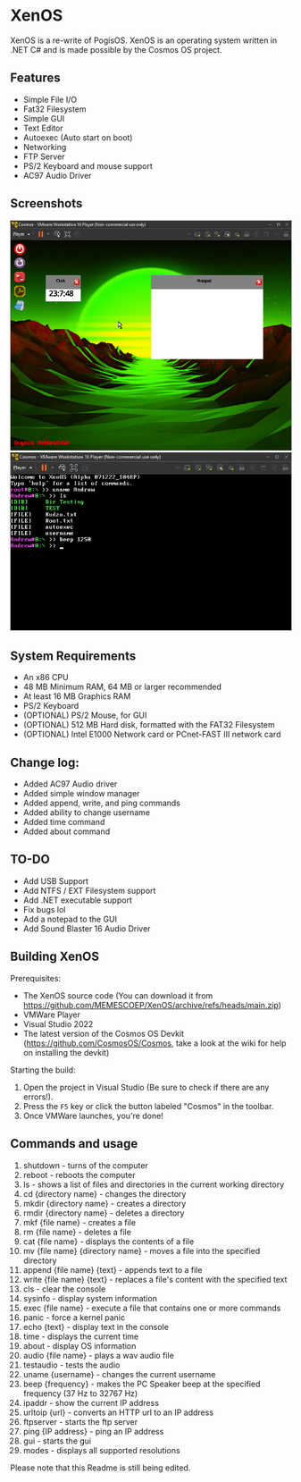 # XenOS
XenOS is a re-write of PogisOS. XenOS is an operating system written in .NET C# and is made possible by the Cosmos OS project.
<br/>
## Features
* Simple File I/O
* Fat32 Filesystem
* Simple GUI
* Text Editor
* Autoexec (Auto start on boot)
* Networking
* FTP Server
* PS/2 Keyboard and mouse support
* AC97 Audio Driver

## Screenshots
<img src="https://github.com/MEMESCOEP/XenOS/raw/main/XenOS/Screenshots/GUI.png" />
<img src="https://github.com/MEMESCOEP/XenOS/raw/main/XenOS/Screenshots/Console.png" />

## System Requirements
* An x86 CPU
* 48 MB Minimum RAM, 64 MB or larger recommended
* At least 16 MB Graphics RAM
* PS/2 Keyboard
* (OPTIONAL) PS/2 Mouse, for GUI
* (OPTIONAL) 512 MB Hard disk, formatted with the FAT32 Filesystem
* (OPTIONAL) Intel E1000 Network card or PCnet-FAST III network card

## Change log:
* Added AC97 Audio driver
* Added simple window manager
* Added append, write, and ping commands
* Added ability to change username
* Added time command
* Added about command

## TO-DO
* Add USB Support
* Add NTFS / EXT Filesystem support
* Add .NET executable support
* Fix bugs lol
* Add a notepad to the GUI
* Add Sound Blaster 16 Audio Driver

## Building XenOS
Prerequisites:
* The XenOS source code (You can download it from https://github.com/MEMESCOEP/XenOS/archive/refs/heads/main.zip)
* VMWare Player
* Visual Studio 2022
* The latest version of the Cosmos OS Devkit (https://github.com/CosmosOS/Cosmos, take a look at the wiki for help on installing the devkit)

Starting the build:
1. Open the project in Visual Studio (Be sure to check if there are any errors!).
2. Press the `F5` key or click the button labeled "Cosmos" in the toolbar.
3. Once VMWare launches, you're done!

## Commands and usage
1. shutdown - turns of the computer
2. reboot - reboots the computer
3. ls - shows a list of files and directories in the current working directory
4. cd {directory name} - changes the directory
5. mkdir {directory name} - creates a directory
6. rmdir {directory name} - deletes a directory
7. mkf {file name} - creates a file
8. rm {file name} - deletes a file
9. cat {file name} - displays the contents of a file
10. mv {file name} {directory name} - moves a file into the specified directory
11. append {file name} {text} - appends text to a file
12. write {file name} {text} - replaces a file's content with the specified text
13. cls - clear the console
14. sysinfo - display system information
15. exec {file name} - execute a file that contains one or more commands
16. panic - force a kernel panic
17. echo {text} - display text in the console
18. time - displays the current time
19. about - display OS information
20. audio {file name} - plays a wav audio file
21. testaudio - tests the audio
22. uname {username} - changes the current username
23. beep {frequency} - makes the PC Speaker beep at the specified frequency (37 Hz to 32767 Hz)
24. ipaddr - show the current IP address
25. urltoip {url} - converts an HTTP url to an IP address
26. ftpserver - starts the ftp server
27. ping {IP address} - ping an IP address
28. gui - starts the gui
29. modes - displays all supported resolutions
  
Please note that this Readme is still being edited.
